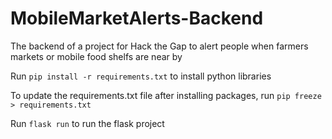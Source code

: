 # MobileMarketAlerts-Backend
The backend of a project for Hack the Gap to alert people when farmers markets or mobile food shelfs are near by

Run `pip install -r requirements.txt` to install python libraries

To update the requirements.txt file after installing packages, run `pip freeze > requirements.txt`

Run `flask run` to run the flask project
